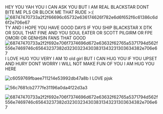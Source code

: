 

HEY YOU YAH YOU I CAN ASK YOU BUT I AM REAL BLACKSTAR DONT BITE ME PLS
OR BLOCK ME THAT RUDE >:(
![68747470733a2f2f66696c65732e636174626f782e6d6f652f6c61386c6d6f2e706e67](https://github.com/user-attachments/assets/eddf4b4c-4ab7-43ce-bac1-6e8a58b3ef5e)
TY AND I HOPE YOU HAVE GOOD DAYS IF YOU SHIP BLACKSTAR X DTK OR SOUL THAT FINE AND YOU SOUL EATER OR SCOTT PILGIRM OR FPE OMORI OR GENHSIN FANS THAT GOOD ![68747470733a2f2f692e706f7374696d672e63632f62765a5371794d562f556e7469746c65643237382d32303234303831343231303634382e706e67](https://github.com/user-attachments/assets/3cca81d0-1356-4b4a-9790-600fd723ab87)
I LOVE HUG YOU VERY I AM 10 old girl BUT I CAN HUG YOU IF YOU UPSET AND HURY DONT WORRY I WILL NOT MAKE FUN OF YOU I AM HUG YOU HERE 


![c6059769fbaee711214e53992db47a8b](https://github.com/user-attachments/assets/44578462-86e3-4ff0-8eac-e62f8d45630f)
I LOVE pjsk 

![56c7681cb2777fe31196a0da4f22d3a3](https://github.com/user-attachments/assets/3abc3121-2670-46f6-93c3-418473d0e1e2)

![68747470733a2f2f692e706f7374696d672e63632f62765a5371794d562f556e7469746c65643237382d32303234303831343231303634382e706e67](https://github.com/user-attachments/assets/0587a235-98bc-4534-b81b-214aaeb6f6b8)

